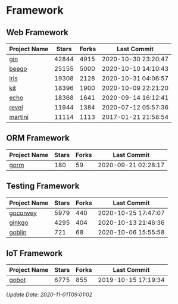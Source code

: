# Framework

## Web Framework
| Project Name | Stars | Forks | Last Commit |
| ------------ | ----- | ----- | ----------- |
| [gin](https://github.com/gin-gonic/gin) | 42844 | 4915 | 2020-10-30 23:20:47 |
| [beego](https://github.com/astaxie/beego) | 25155 | 5000 | 2020-10-10 14:10:43 |
| [iris](https://github.com/kataras/iris) | 19308 | 2128 | 2020-10-31 04:06:57 |
| [kit](https://github.com/go-kit/kit) | 18396 | 1900 | 2020-10-09 22:21:20 |
| [echo](https://github.com/labstack/echo) | 18368 | 1641 | 2020-09-14 16:12:41 |
| [revel](https://github.com/revel/revel) | 11944 | 1384 | 2020-07-12 05:57:36 |
| [martini](https://github.com/go-martini/martini) | 11114 | 1113 | 2017-01-21 21:58:54 |

## ORM Framework
| Project Name | Stars | Forks | Last Commit |
| ------------ | ----- | ----- | ----------- |
| [gorm](https://github.com/jinzhu/gorm) | 180 | 59 | 2020-09-21 02:28:17 |

## Testing Framework
| Project Name | Stars | Forks | Last Commit |
| ------------ | ----- | ----- | ----------- |
| [goconvey](https://github.com/smartystreets/goconvey) | 5979 | 440 | 2020-10-25 17:47:07 |
| [ginkgo](https://github.com/onsi/ginkgo) | 4295 | 404 | 2020-10-13 21:46:36 |
| [goblin](https://github.com/franela/goblin) | 721 | 68 | 2020-10-06 15:55:58 |

## IoT Framework
| Project Name | Stars | Forks | Last Commit |
| ------------ | ----- | ----- | ----------- |
| [gobot](https://github.com/hybridgroup/gobot) | 6775 | 855 | 2019-10-15 17:19:34 |

*Update Date: 2020-11-01T09:01:02*